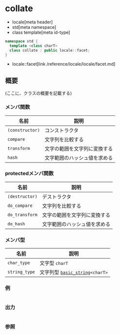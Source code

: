 # collate
* locale[meta header]
* std[meta namespace]
* class template[meta id-type]

```cpp
namespace std {
  template <class charT>
  class collate : public locale::facet;
}
```
* locale::facet[link /reference/locale/locale/facet.md]

## 概要
(ここに、クラスの概要を記載する)

### メンバ関数

| 名前 | 説明 |
|----------------------------|--------------------------------------------|
| `(constructor)` | コンストラクタ |
| `compare` | 文字列を比較する |
| `transform` | 文字の範囲を文字列に変換する |
| `hash` | 文字範囲のハッシュ値を求める |

### protectedメンバ関数

| 名前 | 説明 |
|---------------------------|--------------------------------------------|
| `(destructor)` | デストラクタ |
| `do_compare` | 文字列を比較する |
| `do_transform` | 文字の範囲を文字列に変換する |
| `do_hash` | 文字範囲のハッシュ値を求める |

### メンバ型

| 名前 | 説明 |
|-------------------------------------------------------------------------|-----------------------------------------------------------------------------------------------------------------------------------|
| `char_type` | 文字型 `charT` |
| `string_type` | 文字列型 [`basic_string`](/reference/string/basic_string.md)`<charT>` |

### 例
```cpp
```

### 出力
```
```

### 参照
